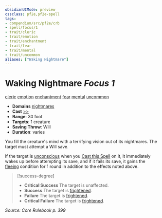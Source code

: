 ```yaml
---
obsidianUIMode: preview
cssclass: pf2e,pf2e-spell
tags:
- compendium/src/pf2e/crb
- spell/focus/1
- trait/cleric
- trait/emotion
- trait/enchantment
- trait/fear
- trait/mental
- trait/uncommon
aliases: ["Waking Nightmare"]
---
```

# Waking Nightmare *Focus 1*   
[cleric](Reference/Rules/Traits/cleric.md "Cleric Class Trait")  [emotion](emotion.md "Emotion Effect Trait")  [enchantment](enchantment.md "Enchantment School Trait")  [fear](Reference/Rules/Traits/fear.md "Fear Effect Trait")  [mental](mental.md "Mental Effect Trait")  [uncommon](uncommon.md "Uncommon Rarity Trait")  

- **Domains** [nightmares](Reference/Compendium/Setting/domains.md#Nightmares)
- **Cast** [>>](chapter-9-playing-the-game.md#Actions "Two-Action") 
- **Range**: 30 foot
- **Targets**: 1 creature
- **Saving Throw**: Will
- **Duration**: varies

You fill the creature's mind with a terrifying vision out of its nightmares. The target must attempt a Will save.

If the target is [unconscious](conditions.md#Unconscious) when you [Cast this Spell](cast-a-spell.md) on it, it immediately wakes up before attempting its save, and if it fails its save, it gains the [fleeing](conditions.md#Fleeing) condition for 1 round in addition to the effects noted above.

> [!success-degree] 
> - **Critical Success** The target is unaffected.
> - **Success** The target is [frightened](conditions.md#Frightened).
> - **Failure** The target is [frightened](conditions.md#Frightened).
> - **Critical Failure** The target is [frightened](conditions.md#Frightened).

*Source: Core Rulebook p. 399*